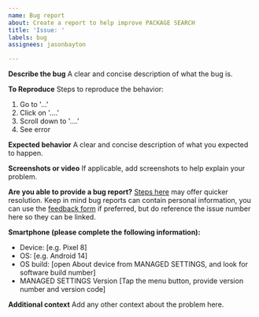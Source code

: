 ```yaml
---
name: Bug report
about: Create a report to help improve PACKAGE SEARCH
title: 'Issue: '
labels: bug
assignees: jasonbayton

---
```


**Describe the bug**
A clear and concise description of what the bug is.

**To Reproduce**
Steps to reproduce the behavior:
1. Go to '...'
2. Click on '....'
3. Scroll down to '....'
4. See error

**Expected behavior**
A clear and concise description of what you expected to happen.

**Screenshots or video**
If applicable, add screenshots to help explain your problem.

**Are you able to provide a bug report?**
[Steps here](https://bayton.org/android/how-to-capture-device-logs/) may offer quicker resolution. Keep in mind bug reports can contain personal information, you can use the [feedback form](https://docs.google.com/forms/d/e/1FAIpQLSdYQrOPM0dKwCmcSjfxgoK2rQvhQXXyw2pk9nMqYBn0F2IhRw/viewform?usp=sf_link) if preferred, but do reference the issue number here so they can be linked.

**Smartphone (please complete the following information):**
 - Device: [e.g. Pixel 8]
 - OS: [e.g. Android 14]
 - OS build: [open About device from MANAGED SETTINGS, and look for software build number]
 - MANAGED SETTINGS Version [Tap the menu button, provide version number and version code]

**Additional context**
Add any other context about the problem here.
